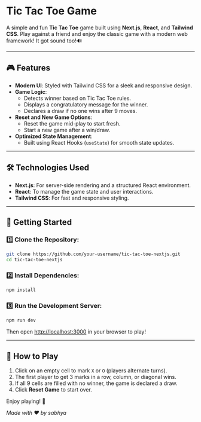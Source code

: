 # Tic Tac Toe Game

A simple and fun **Tic Tac Toe** game built using **Next.js**, **React**, and **Tailwind CSS**. Play against a friend and enjoy the classic game with a modern web framework! It got sound too!🔊

---

## 🎮 Features

- **Modern UI**: Styled with Tailwind CSS for a sleek and responsive design.
- **Game Logic**:
  - Detects winner based on Tic Tac Toe rules.
  - Displays a congratulatory message for the winner.
  - Declares a draw if no one wins after 9 moves.
- **Reset and New Game Options**:
  - Reset the game mid-play to start fresh.
  - Start a new game after a win/draw.
- **Optimized State Management**:
  - Built using React Hooks (`useState`) for smooth state updates.

---

## 🛠️ Technologies Used

- **Next.js**: For server-side rendering and a structured React environment.
- **React**: To manage the game state and user interactions.
- **Tailwind CSS**: For fast and responsive styling.

---

## 🚀 Getting Started

### 1️⃣ Clone the Repository:

```bash
git clone https://github.com/your-username/tic-tac-toe-nextjs.git
cd tic-tac-toe-nextjs
```

### 2️⃣ Install Dependencies:

```bash
npm install
```

### 3️⃣ Run the Development Server:

```bash
npm run dev
```

Then open [http://localhost:3000](http://localhost:3000) in your browser to play!

---

## 📌 How to Play

1. Click on an empty cell to mark `X` or `O` (players alternate turns).
2. The first player to get 3 marks in a row, column, or diagonal wins.
3. If all 9 cells are filled with no winner, the game is declared a draw.
4. Click **Reset Game** to start over.

Enjoy playing! 🎉

_Made with ❤️ by sabhya_

